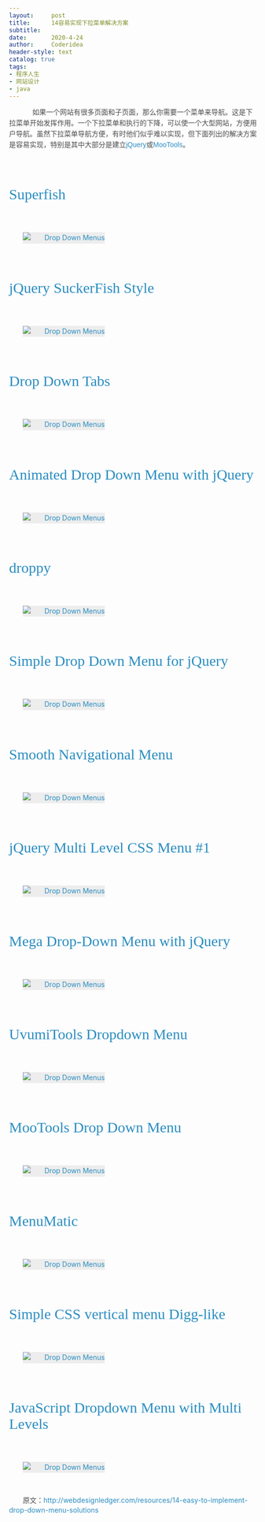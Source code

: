 ```yaml
---
layout:     post
title:      14容易实现下拉菜单解决方案
subtitle:   
date:       2020-4-24
author:     Coderidea
header-style: text
catalog: true
tags:
- 程序人生
- 网站设计
- java
--- 
```

<p><span style="font-family:'Helvetica Neue', Helvetica, Arial, sans-serif;font-size:13px;line-height:19px;">
</span></p><p style="margin-left:auto;text-indent:2em;"><span style="color:#4c4c4c;font-family:Arial, sans-serif;line-height:22px;"><span>     </span><span>如果一个网站有很多页面和子页面，那么你需要一个菜单来导航</span></span><span style="color:#4c4c4c;font-family:Arial, sans-serif;line-height:22px;"><span>。</span><span>这是下拉菜单开始发挥作用。</span><span>一个下拉菜单和执行的下降，可以使一个大型网站，方便用户导航。</span></span><span style="color:#4c4c4c;font-family:Arial, sans-serif;line-height:22px;"><span>虽然下拉菜单导航方便，有时他们似乎难以实现，但下面列出的解决方案是容易实现，特别是其中大部分是建立</span></span><span style="text-decoration:none;color:#2b8dc0;font-family:Arial, sans-serif;line-height:22px;"><span>jQuery</span></span><span style="color:#4c4c4c;font-family:Arial, sans-serif;line-height:22px;"><span>或</span></span><span style="text-decoration:none;color:#2b8dc0;font-family:Arial, sans-serif;line-height:22px;"><span>MooTools</span></span><span style="text-decoration:none;color:#4c4c4c;font-family:Arial, sans-serif;line-height:22px;"><span>。</span></span></p>
<p style="margin-left:auto;text-indent:2em;"> </p>
<h3 style="margin-left:0px;font-size:30px;font-weight:normal;font-family:Georgia, 'Nimbus Roman No9 L', serif;line-height:1.1em;"><a style="color:#2b8dc0;font-weight:inherit;line-height:inherit;text-decoration:none;" href="http://users.tpg.com.au/j_birch/plugins/superfish/#sample1">Superfish</a></h3>
<p style="margin-left:auto;text-indent:2em;"> </p>
<p style="margin-left:0px;text-indent:2em;line-height:1.6em;"><a style="color:#2b8dc0;font-weight:inherit;line-height:inherit;text-decoration:none;" href="http://users.tpg.com.au/j_birch/plugins/superfish/#sample1"><img style="background-color:#ededed;clear:both;border:1px none #dbdbdb;" src="http://webdesignledger.com/wp-content/uploads/2009/08/drop_downs_3.jpg" alt="Drop Down Menus" /></a></p>
<p style="margin-left:auto;text-indent:2em;"> </p>
<h3 style="margin-left:0px;font-size:30px;font-weight:normal;font-family:Georgia, 'Nimbus Roman No9 L', serif;line-height:1.1em;"><a style="color:#2b8dc0;font-weight:inherit;line-height:inherit;text-decoration:none;" href="http://be.twixt.us/jquery/suckerFish.php">jQuery SuckerFish Style</a></h3>
<p style="margin-left:auto;text-indent:2em;"> </p>
<p style="margin-left:0px;text-indent:2em;line-height:1.6em;"><a style="color:#2b8dc0;font-weight:inherit;line-height:inherit;text-decoration:none;" href="http://be.twixt.us/jquery/suckerFish.php"><img style="background-color:#ededed;clear:both;border:1px none #dbdbdb;" src="http://webdesignledger.com/wp-content/uploads/2009/08/drop_downs_4.jpg" alt="Drop Down Menus" /></a></p>
<p style="margin-left:auto;text-indent:2em;"> </p>
<h3 style="margin-left:0px;font-size:30px;font-weight:normal;font-family:Georgia, 'Nimbus Roman No9 L', serif;line-height:1.1em;"><a style="color:#2b8dc0;font-weight:inherit;line-height:inherit;text-decoration:none;" href="http://dynamicdrive.com/dynamicindex1/droptabmenu.htm">Drop Down Tabs</a></h3>
<p style="margin-left:auto;text-indent:2em;"> </p>
<p style="margin-left:0px;text-indent:2em;line-height:1.6em;"><a style="color:#2b8dc0;font-weight:inherit;line-height:inherit;text-decoration:none;" href="http://dynamicdrive.com/dynamicindex1/droptabmenu.htm"><img style="background-color:#ededed;clear:both;border:1px none #dbdbdb;" src="http://webdesignledger.com/wp-content/uploads/2009/08/drop_downs_13.jpg" alt="Drop Down Menus" /></a></p>
<p style="margin-left:auto;text-indent:2em;"> </p>
<h3 style="margin-left:0px;font-size:30px;font-weight:normal;font-family:Georgia, 'Nimbus Roman No9 L', serif;line-height:1.1em;"><a style="color:#2b8dc0;font-weight:inherit;line-height:inherit;text-decoration:none;" href="http://www.clarklab.net/blog/posts/animated-drop-down-menu-with-jquery/">Animated Drop Down Menu with jQuery</a></h3>
<p style="margin-left:auto;text-indent:2em;"> </p>
<p style="margin-left:0px;text-indent:2em;line-height:1.6em;"><a style="color:#2b8dc0;font-weight:inherit;line-height:inherit;text-decoration:none;" href="http://www.clarklab.net/blog/posts/animated-drop-down-menu-with-jquery/"><img style="background-color:#ededed;clear:both;border:1px none #dbdbdb;" src="http://webdesignledger.com/wp-content/uploads/2009/08/drop_downs_5.jpg" alt="Drop Down Menus" /></a></p>
<p style="margin-left:auto;text-indent:2em;"> </p>
<h3 style="margin-left:0px;font-size:30px;font-weight:normal;font-family:Georgia, 'Nimbus Roman No9 L', serif;line-height:1.1em;"><a style="color:#2b8dc0;font-weight:inherit;line-height:inherit;text-decoration:none;" href="http://onehackoranother.com/projects/jquery/droppy/">droppy</a></h3>
<p style="margin-left:auto;text-indent:2em;"> </p>
<p style="margin-left:0px;text-indent:2em;line-height:1.6em;"><a style="color:#2b8dc0;font-weight:inherit;line-height:inherit;text-decoration:none;" href="http://onehackoranother.com/projects/jquery/droppy/"><img style="background-color:#ededed;clear:both;border:1px none #dbdbdb;" src="http://webdesignledger.com/wp-content/uploads/2009/08/drop_downs_6.jpg" alt="Drop Down Menus" /></a></p>
<p style="margin-left:auto;text-indent:2em;"> </p>
<h3 style="margin-left:0px;font-size:30px;font-weight:normal;font-family:Georgia, 'Nimbus Roman No9 L', serif;line-height:1.1em;"><a style="color:#2b8dc0;font-weight:inherit;line-height:inherit;text-decoration:none;" href="http://labs.makotokw.com/s/jquery/menu">Simple Drop Down Menu for jQuery</a></h3>
<p style="margin-left:auto;text-indent:2em;"> </p>
<p style="margin-left:0px;text-indent:2em;line-height:1.6em;"><a style="color:#2b8dc0;font-weight:inherit;line-height:inherit;text-decoration:none;" href="http://labs.makotokw.com/s/jquery/menu"><img style="background-color:#ededed;clear:both;border:1px none #dbdbdb;" src="http://webdesignledger.com/wp-content/uploads/2009/08/drop_downs_7.jpg" alt="Drop Down Menus" /></a></p>
<p style="margin-left:auto;text-indent:2em;"> </p>
<h3 style="margin-left:0px;font-size:30px;font-weight:normal;font-family:Georgia, 'Nimbus Roman No9 L', serif;line-height:1.1em;"><a style="color:#2b8dc0;font-weight:inherit;line-height:inherit;text-decoration:none;" href="http://www.dynamicdrive.com/dynamicindex1/ddsmoothmenu.htm">Smooth Navigational Menu</a></h3>
<p style="margin-left:auto;text-indent:2em;"> </p>
<p style="margin-left:0px;text-indent:2em;line-height:1.6em;"><a style="color:#2b8dc0;font-weight:inherit;line-height:inherit;text-decoration:none;" href="http://www.dynamicdrive.com/dynamicindex1/ddsmoothmenu.htm"><img style="background-color:#ededed;clear:both;border:1px none #dbdbdb;" src="http://webdesignledger.com/wp-content/uploads/2009/08/drop_downs_1.jpg" alt="Drop Down Menus" /></a></p>
<p style="margin-left:auto;text-indent:2em;"> </p>
<h3 style="margin-left:0px;font-size:30px;font-weight:normal;font-family:Georgia, 'Nimbus Roman No9 L', serif;line-height:1.1em;"><a style="color:#2b8dc0;font-weight:inherit;line-height:inherit;text-decoration:none;" href="http://www.dynamicdrive.com/style/csslibrary/item/jquery_multi_level_css_menu_horizontal_blue/">jQuery Multi Level CSS Menu #1</a></h3>
<p style="margin-left:auto;text-indent:2em;"> </p>
<p style="margin-left:0px;text-indent:2em;line-height:1.6em;"><a style="color:#2b8dc0;font-weight:inherit;line-height:inherit;text-decoration:none;" href="http://www.dynamicdrive.com/style/csslibrary/item/jquery_multi_level_css_menu_horizontal_blue/"><img style="background-color:#ededed;clear:both;border:1px none #dbdbdb;" src="http://webdesignledger.com/wp-content/uploads/2009/08/drop_downs_2.jpg" alt="Drop Down Menus" /></a></p>
<p style="margin-left:auto;text-indent:2em;"> </p>
<h3 style="margin-left:0px;font-size:30px;font-weight:normal;font-family:Georgia, 'Nimbus Roman No9 L', serif;line-height:1.1em;"><a style="color:#2b8dc0;font-weight:inherit;line-height:inherit;text-decoration:none;" href="http://www.sitepoint.com/blogs/2009/03/31/make-a-mega-drop-down-menu-with-jquery/">Mega Drop-Down Menu with jQuery</a></h3>
<p style="margin-left:auto;text-indent:2em;"> </p>
<p style="margin-left:0px;text-indent:2em;line-height:1.6em;"><a style="color:#2b8dc0;font-weight:inherit;line-height:inherit;text-decoration:none;" href="http://www.sitepoint.com/blogs/2009/03/31/make-a-mega-drop-down-menu-with-jquery/"><img style="background-color:#ededed;clear:both;border:1px none #dbdbdb;" src="http://webdesignledger.com/wp-content/uploads/2009/08/drop_downs_11.jpg" alt="Drop Down Menus" /></a></p>
<p style="margin-left:auto;text-indent:2em;"> </p>
<h3 style="margin-left:0px;font-size:30px;font-weight:normal;font-family:Georgia, 'Nimbus Roman No9 L', serif;line-height:1.1em;"><a style="color:#2b8dc0;font-weight:inherit;line-height:inherit;text-decoration:none;" href="http://tools.uvumi.com/dropdown.html">UvumiTools Dropdown Menu</a></h3>
<p style="margin-left:auto;text-indent:2em;"> </p>
<p style="margin-left:0px;text-indent:2em;line-height:1.6em;"><a style="color:#2b8dc0;font-weight:inherit;line-height:inherit;text-decoration:none;" href="http://tools.uvumi.com/dropdown.html"><img style="background-color:#ededed;clear:both;border:1px none #dbdbdb;" src="http://webdesignledger.com/wp-content/uploads/2009/08/drop_downs_8.jpg" alt="Drop Down Menus" /></a></p>
<p style="margin-left:auto;text-indent:2em;"> </p>
<h3 style="margin-left:0px;font-size:30px;font-weight:normal;font-family:Georgia, 'Nimbus Roman No9 L', serif;line-height:1.1em;"><a style="color:#2b8dc0;font-weight:inherit;line-height:inherit;text-decoration:none;" href="http://www.atwebresults.com/moo_tools_drop_down_menu/">MooTools Drop Down Menu</a></h3>
<p style="margin-left:auto;text-indent:2em;"> </p>
<p style="margin-left:0px;text-indent:2em;line-height:1.6em;"><a style="color:#2b8dc0;font-weight:inherit;line-height:inherit;text-decoration:none;" href="http://www.atwebresults.com/moo_tools_drop_down_menu/"><img style="background-color:#ededed;clear:both;border:1px none #dbdbdb;" src="http://webdesignledger.com/wp-content/uploads/2009/08/drop_downs_9.jpg" alt="Drop Down Menus" /></a></p>
<p style="margin-left:auto;text-indent:2em;"> </p>
<h3 style="margin-left:0px;font-size:30px;font-weight:normal;font-family:Georgia, 'Nimbus Roman No9 L', serif;line-height:1.1em;"><a style="color:#2b8dc0;font-weight:inherit;line-height:inherit;text-decoration:none;" href="http://greengeckodesign.com/?q=menumatic">MenuMatic</a></h3>
<p style="margin-left:auto;text-indent:2em;"> </p>
<p style="margin-left:0px;text-indent:2em;line-height:1.6em;"><a style="color:#2b8dc0;font-weight:inherit;line-height:inherit;text-decoration:none;" href="http://greengeckodesign.com/?q=menumatic"><img style="background-color:#ededed;clear:both;border:1px none #dbdbdb;" src="http://webdesignledger.com/wp-content/uploads/2009/08/drop_downs_10.jpg" alt="Drop Down Menus" /></a></p>
<p style="margin-left:auto;text-indent:2em;"> </p>
<h3 style="margin-left:0px;font-size:30px;font-weight:normal;font-family:Georgia, 'Nimbus Roman No9 L', serif;line-height:1.1em;"><a style="color:#2b8dc0;font-weight:inherit;line-height:inherit;text-decoration:none;" href="http://woork.blogspot.com/2008/01/simple-css-vertical-menu-digg-like.html">Simple CSS vertical menu Digg-like</a></h3>
<p style="margin-left:auto;text-indent:2em;"> </p>
<p style="margin-left:0px;text-indent:2em;line-height:1.6em;"><a style="color:#2b8dc0;font-weight:inherit;line-height:inherit;text-decoration:none;" href="http://woork.blogspot.com/2008/01/simple-css-vertical-menu-digg-like.html"><img style="background-color:#ededed;clear:both;border:1px none #dbdbdb;" src="http://webdesignledger.com/wp-content/uploads/2009/08/drop_downs_12.jpg" alt="Drop Down Menus" /></a></p>
<p style="margin-left:auto;text-indent:2em;"> </p>
<h3 style="margin-left:0px;font-size:30px;font-weight:normal;font-family:Georgia, 'Nimbus Roman No9 L', serif;line-height:1.1em;"><a style="color:#2b8dc0;font-weight:inherit;line-height:inherit;text-decoration:none;" href="http://www.leigeber.com/2008/11/drop-down-menu/">JavaScript Dropdown Menu with Multi Levels</a></h3>
<p style="margin-left:auto;text-indent:2em;"> </p>
<p style="margin-left:0px;text-indent:2em;line-height:1.6em;"><a style="color:#2b8dc0;font-weight:inherit;line-height:inherit;text-decoration:none;" href="http://www.leigeber.com/2008/11/drop-down-menu/"><img style="background-color:#ededed;clear:both;border:1px none #dbdbdb;" src="http://webdesignledger.com/wp-content/uploads/2009/08/drop_downs_14.jpg" alt="Drop Down Menus" /></a></p>
<p style="margin-left:auto;text-indent:2em;"> </p>
<p style="margin-left:auto;text-indent:2em;"><span style="color:#4c4c4c;font-family:Arial, sans-serif;line-height:22px;"><span>原文：</span></span><a style="color:#2b8dc0;font-weight:inherit;line-height:inherit;text-decoration:none;" href="http://webdesignledger.com/resources/14-easy-to-implement-drop-down-menu-solutions">http://webdesignledger.com/resources/14-easy-to-implement-drop-down-menu-solutions</a></p>
